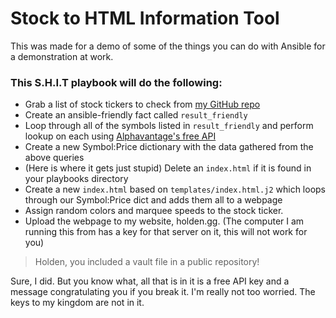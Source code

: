 # Stock to HTML Information Tool

This was made for a demo of some of the things you can do with Ansible for a demonstration at work.

### This S.H.I.T playbook will do the following: ###
- Grab a list of stock tickers to check from [my GitHub repo](https://raw.githubusercontent.com/Freeze/ticker-list/master/list.json)
- Create an ansible-friendly fact called `result_friendly`
- Loop through all of the symbols listed in `result_friendly` and perform lookup on each using [Alphavantage's free API](https://www.alphavantage.co/documentation/)
- Create a new Symbol:Price dictionary with the data gathered from the above queries
- (Here is where it gets just stupid) Delete an `index.html` if it is found in your playbooks directory
- Create a new `index.html` based on `templates/index.html.j2` which loops through our Symbol:Price dict and adds them all to a webpage
- Assign random colors and marquee speeds to the stock ticker.  
- Upload the webpage to my website, holden.gg.  (The computer I am running this from has a key for that server on it, this will not work for you)

> Holden, you included a vault file in a public repository!  

Sure, I did.  But you know what, all that is in it is a free API key and a message congratulating you if you break it.  I'm really not too worried.  The keys to my kingdom are not in it.
